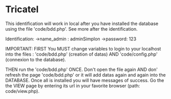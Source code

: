 # Tricatel
This identification will work in local after you have installed the database using the file 'code/bdd.php'. See more after the identification.

Identification:
->name_admin : adminSimplon
->password: 123

IMPORTANT:
FIRST You MUST change variables to login to your localhost into the files : 'code/bdd.php' (creation of datas) AND 'code/config.php' (connexion to the database).

THEN run the 'code/bdd.php' ONCE. Don't open the file again AND don' refresh the page 'code/bdd.php' or it will add datas again and again into the DATABASE.
Once all is installed you will have messages of success. Go the the VIEW page by entering its url in your favorite browser (path: code/view.php).

